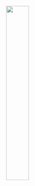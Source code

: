 <p align="center">
  <img src="https://raw.githubusercontent.com/jkimOTD/jkimOTD.github.io/master/assets/images/zoom%20lesson%20schedule.png" style="width: 35%;">
</p>
